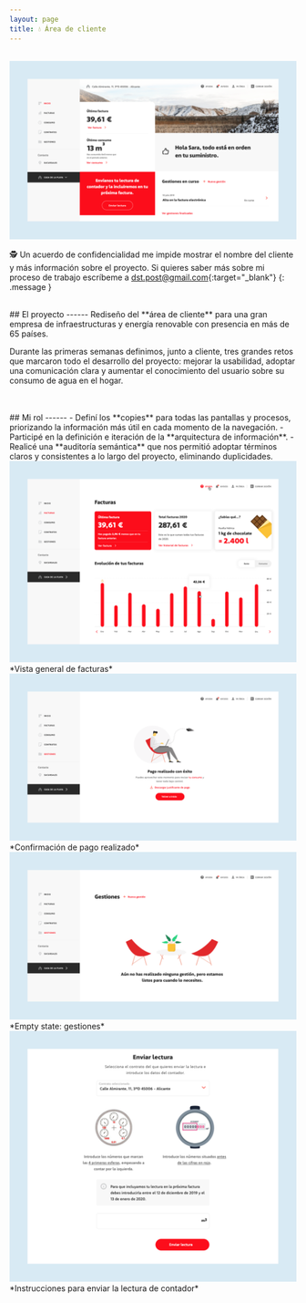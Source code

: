 ```yaml
---
layout: page
title: 💧 Área de cliente
---
```


<br>
<a href="{{ site.baseurl }}/assets/Acc_1.png" target="_blank">
    <img 
        src="/assets/Acc_1.png" 
        alt="Acc_1"
    >
</a>

🕵️ Un acuerdo de confidencialidad me impide mostrar el nombre del cliente y más información sobre el proyecto. Si quieres saber más sobre mi proceso de trabajo escríbeme a [dst.post@gmail.com](mailto:dst.post@gmail.com){:target="_blank"}
{: .message }




<br>
## El proyecto
------
Rediseño del **área de cliente** para una gran empresa de infraestructuras y energía renovable con presencia en más de 65 países.

Durante las primeras semanas definimos, junto a cliente, tres grandes retos que marcaron todo el desarrollo del proyecto: mejorar la usabilidad, adoptar una comunicación clara y aumentar el conocimiento del usuario sobre su consumo de agua en el hogar.


<br>
<br>
## Mi rol
------
- Definí los **copies** para todas las pantallas y procesos, priorizando la información más útil en cada momento de la navegación.
- Participé en la definición e iteración de la **arquitectura de información**.
- Realicé una **auditoría semántica** que nos permitió adoptar términos claros y consistentes a lo largo del proyecto, eliminando duplicidades.

<br>
<a href="{{ site.baseurl }}/assets/Acc_2.png" target="_blank">
    <img 
        src="/assets/Acc_2.png" 
        alt="Acc_2"
    >
</a>
*Vista general de facturas*

<br>
<a href="{{ site.baseurl }}/assets/Acc_3.png" target="_blank">
    <img 
        src="/assets/Acc_3.png" 
        alt="Acc_3"
    >
</a>
*Confirmación de pago realizado*

<br>
<a href="{{ site.baseurl }}/assets/Acc_4.png" target="_blank">
    <img 
        src="/assets/Acc_4.png" 
        alt="Acc_4"
    >
</a>
*Empty state: gestiones*

<br>
<a href="{{ site.baseurl }}/assets/Acc_5.png" target="_blank">
    <img 
        src="/assets/Acc_5.png" 
        alt="Acc_5"
    >
</a>
*Instrucciones para enviar la lectura de contador*
